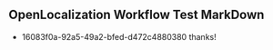 ## OpenLocalization Workflow Test MarkDown
* 16083f0a-92a5-49a2-bfed-d472c4880380 
thanks!<!--HONumber=Mar16_HO2-->
